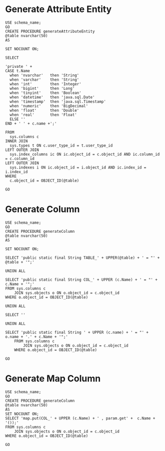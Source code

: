 # Generate Attribute Entity 
    USE schema_name;  
    GO  
    CREATE PROCEDURE generateAttributeEntity   
    @table nvarchar(50)   
    AS   

    SET NOCOUNT ON;  

    SELECT 

    'private ' + 
    CASE t.Name 
      when 'nvarchar'   then 'String'
      when 'varchar'    then 'String'
      when 'int'        then 'Integer'
      when 'bigint'     then 'Long'
      when 'tinyint'    then 'Boolean'
      when 'datetime'   then 'java.sql.Date'
      when 'timestamp'  then 'java.sql.Timestamp'
      when 'numeric'    then 'BigDecimal'
      when 'float'      then 'Double'
      when 'real'       then 'Float'
      ELSE ''
    END + ' ' + c.name +';'

    FROM    
      sys.columns c
    INNER JOIN 
      sys.types t ON c.user_type_id = t.user_type_id
    LEFT OUTER JOIN 
      sys.index_columns ic ON ic.object_id = c.object_id AND ic.column_id = c.column_id
    LEFT OUTER JOIN 
      sys.indexes i ON ic.object_id = i.object_id AND ic.index_id = i.index_id
    WHERE
      c.object_id = OBJECT_ID(@table) 
      
    GO  

# Generate Column 
    USE schema_name;  
    GO  
    CREATE PROCEDURE generateColumn   
    @table nvarchar(50)   
    AS   

    SET NOCOUNT ON;  
	
	SELECT 'public static final String TABLE_' + UPPER(@table) + ' = "' + @table + '";'

	UNION ALL

	SELECT 'public static final String COL_' + UPPER (c.Name) + ' = "' +  c.Name + '";'
	FROM sys.columns c
		JOIN sys.objects o ON o.object_id = c.object_id
	WHERE o.object_id = OBJECT_ID(@table)

	UNION ALL

	SELECT '' 

	UNION ALL

	SELECT 'public static final String ' + UPPER (c.name) + ' = "' + o.name + '.' + c.Name + '";'
		FROM sys.columns c 
			JOIN sys.objects o ON o.object_id = c.object_id
		WHERE o.object_id = OBJECT_ID(@table)
      
    GO  
    
   # Generate Map Column
    USE schema_name;  
    GO  
    CREATE PROCEDURE generateColumn   
    @table nvarchar(50)   
    AS
    SET NOCOUNT ON;  
    SELECT 'map.put(COL_' + UPPER (c.Name) + ' , param.get' +  c.Name + '());'
	FROM sys.columns c
		JOIN sys.objects o ON o.object_id = c.object_id
	WHERE o.object_id = OBJECT_ID(@table)
      
    GO  
